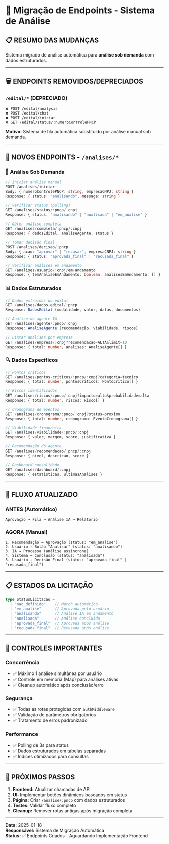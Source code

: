 # 🔄 Migração de Endpoints - Sistema de Análise

## 📋 **RESUMO DAS MUDANÇAS**

Sistema migrado de análise automática para **análise sob demanda** com dados estruturados.

---

## 🗑️ **ENDPOINTS REMOVIDOS/DEPRECIADOS**

### `/edital/*` (DEPRECIADO)
```
❌ POST /edital/analysis
❌ POST /edital/chat  
❌ POST /edital/iniciar
❌ GET /edital/status/:numeroControlePNCP
```

**Motivo:** Sistema de fila automática substituído por análise manual sob demanda.

---

## 🚀 **NOVOS ENDPOINTS - `/analises/*`**

### **🎯 Análise Sob Demanda**
```typescript
// Iniciar análise manual
POST /analises/iniciar
Body: { numeroControlePNCP: string, empresaCNPJ: string }
Response: { status: "analisando", message: string }

// Verificar status (polling)
GET /analises/status/:pncp/:cnpj
Response: { status: "analisando" | "analisada" | "em_analise" }

// Obter análise completa
GET /analises/completa/:pncp/:cnpj
Response: { dadosEdital, analiseAgente, status }

// Tomar decisão final
POST /analises/decisao/:pncp
Body: { acao: "aprovar" | "recusar", empresaCNPJ: string }
Response: { status: "aprovada_final" | "recusada_final" }

// Verificar análises em andamento
GET /analises/usuario/:cnpj/em-andamento
Response: { temAnaliseEmAndamento: boolean, analisesEmAndamento: [] }
```

### **📊 Dados Estruturados**
```typescript
// Dados extraídos do edital
GET /analises/dados-edital/:pncp
Response: DadosEdital (modalidade, valor, datas, documentos)

// Análise do agente IA
GET /analises/agente/:pncp/:cnpj
Response: AnaliseAgente (recomendação, viabilidade, riscos)

// Listar análises por empresa
GET /analises/empresa/:cnpj?recomendacao=ALTA&limit=10
Response: { total: number, analises: AnaliseAgente[] }
```

### **🔍 Dados Específicos**
```typescript
// Pontos críticos
GET /analises/pontos-criticos/:pncp/:cnpj?categoria=tecnico
Response: { total: number, pontosCriticos: PontoCritico[] }

// Riscos identificados
GET /analises/riscos/:pncp/:cnpj?impacto=alto&probabilidade=alta
Response: { total: number, riscos: Risco[] }

// Cronograma de eventos
GET /analises/cronograma/:pncp/:cnpj?status=proximo
Response: { total: number, cronograma: EventoCronograma[] }

// Viabilidade financeira
GET /analises/viabilidade/:pncp/:cnpj
Response: { valor, margem, score, justificativa }

// Recomendação do agente
GET /analises/recomendacao/:pncp/:cnpj
Response: { nivel, descricao, score }

// Dashboard consolidado
GET /analises/dashboard/:cnpj
Response: { estatisticas, ultimasAnalises }
```

---

## 🔄 **FLUXO ATUALIZADO**

### **ANTES (Automático)**
```
Aprovação → Fila → Análise IA → Relatório
```

### **AGORA (Manual)**
```
1. Recomendação → Aprovação (status: "em_analise")
2. Usuário → Botão "Analisar" (status: "analisando") 
3. IA → Processa (análise assíncrona)
4. Sistema → Conclusão (status: "analisada")
5. Usuário → Decisão Final (status: "aprovada_final" | "recusada_final")
```

---

## 📋 **ESTADOS DA LICITAÇÃO**

```typescript
type StatusLicitacao = 
  | "nao_definido"    // Match automático
  | "em_analise"      // Aprovada pelo usuário
  | "analisando"      // Análise IA em andamento
  | "analisada"       // Análise concluída
  | "aprovada_final"  // Aprovada após análise
  | "recusada_final"  // Recusada após análise
```

---

## 🎯 **CONTROLES IMPORTANTES**

### **Concorrência**
- ✅ Máximo 1 análise simultânea por usuário
- ✅ Controle em memória (Map) para análises ativas
- ✅ Cleanup automático após conclusão/erro

### **Segurança**
- ✅ Todas as rotas protegidas com `authMiddleware`
- ✅ Validação de parâmetros obrigatórios
- ✅ Tratamento de erros padronizado

### **Performance**
- ✅ Polling de 3s para status
- ✅ Dados estruturados em tabelas separadas
- ✅ Índices otimizados para consultas

---

## 🚀 **PRÓXIMOS PASSOS**

1. **Frontend:** Atualizar chamadas de API
2. **UI:** Implementar botões dinâmicos baseados em status
3. **Página:** Criar `/analise/:pncp` com dados estruturados
4. **Testes:** Validar fluxo completo
5. **Cleanup:** Remover rotas antigas após migração completa

---

**Data:** 2025-01-18  
**Responsável:** Sistema de Migração Automática  
**Status:** ✅ Endpoints Criados - Aguardando Implementação Frontend